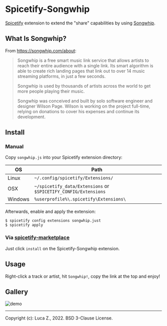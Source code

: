 # Spicetify-Songwhip

[Spicetify](https://github.com/khanhas/spicetify-cli) extension to extend the "share" capabilities by using
[Songwhip](https://songwhip.com).

## What Is Songwhip?

From <https://songwhip.com/about>:

> Songwhip is a free smart music link service that allows artists to reach their entire audience with a single link. Its smart algorithm is able to create rich landing pages that link out to over 14 music streaming platforms, in just a few seconds.
>
> Songwhip is used by thousands of artists across the world to get more people playing their music.
>
> Songwhip was conceived and built by solo software engineer and designer Wilson Page. Wilson is working on the project full-time, relying on donations to cover his expenses and continue its development.

## Install

### Manual

Copy `songwhip.js` into your Spicetify extension directory:

| OS      | Path                                                            |
| ------- | --------------------------------------------------------------- |
| Linux   | `~/.config/spicetify/Extensions/`                               |
| OSX     | `~/spicetify_data/Extensions` or `$SPICETIFY_CONFIG/Extensions` |
| Windows | `%userprofile%\.spicetify\Extensions\`                          |

Afterwards, enable and apply the extension:

```shell
$ spicetify config extensions songwhip.just
$ spicetify apply
```

### Via [spicetify-marketplace](https://github.com/CharlieS1103/spicetify-marketplace)

Just click `install` on the Spicetify-Songwhip extension.

## Usage

Right-click a track or artist, hit `Songwhip!`, copy the link at the top and enjoy!

## Gallery

![demo](https://github.com/l-zeuch/spicetify-extensions/blob/master/songwhip/songwhip-demo.png)

---

Copyright (c): Luca Z., 2022.
BSD 3-Clause License.
